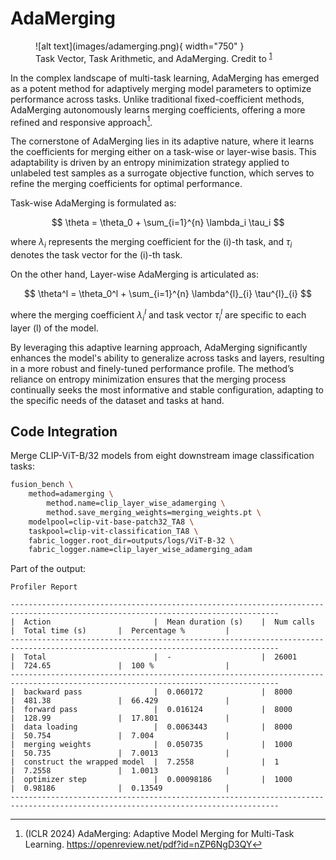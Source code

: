 # AdaMerging

<figure markdown="span">
    ![alt text](images/adamerging.png){ width="750" }
    <figcaption>Task Vector, Task Arithmetic, and AdaMerging. Credit to <sup id="fnref:1"><a class="footnote-ref" href="#fn:1">1</a></sup></figcaption>
</figure>

In the complex landscape of multi-task learning, AdaMerging has emerged as a potent method for adaptively merging model parameters to optimize performance across tasks. Unlike traditional fixed-coefficient methods, AdaMerging autonomously learns merging coefficients, offering a more refined and responsive approach[^1]. 

The cornerstone of AdaMerging lies in its adaptive nature, where it learns the coefficients for merging either on a task-wise or layer-wise basis. This adaptability is driven by an entropy minimization strategy applied to unlabeled test samples as a surrogate objective function, which serves to refine the merging coefficients for optimal performance.

Task-wise AdaMerging is formulated as:

$$
\theta = \theta_0 + \sum_{i=1}^{n} \lambda_i \tau_i
$$

where $\lambda_i$ represents the merging coefficient for the \(i\)-th task, and $\tau_i$ denotes the task vector for the \(i\)-th task.

On the other hand, Layer-wise AdaMerging is articulated as:

$$
\theta^l = \theta_0^l + \sum_{i=1}^{n} \lambda^{l}_{i} \tau^{l}_{i}
$$

where the merging coefficient $\lambda^{l}_{i}$ and task vector $\tau^{l}_{i}$ are specific to each layer \(l\) of the model.

By leveraging this adaptive learning approach, AdaMerging significantly enhances the model's ability to generalize across tasks and layers, resulting in a more robust and finely-tuned performance profile. The method’s reliance on entropy minimization ensures that the merging process continually seeks the most informative and stable configuration, adapting to the specific needs of the dataset and tasks at hand.

## Code Integration

Merge CLIP-ViT-B/32 models from eight downstream image classification tasks:

```bash
fusion_bench \
    method=adamerging \
        method.name=clip_layer_wise_adamerging \
        method.save_merging_weights=merging_weights.pt \
    modelpool=clip-vit-base-patch32_TA8 \
    taskpool=clip-vit-classification_TA8 \
    fabric_logger.root_dir=outputs/logs/ViT-B-32 \
    fabric_logger.name=clip_layer_wise_adamerging_adam
```

Part of the output:

```
Profiler Report

----------------------------------------------------------------------------------------------------------------------------------
|  Action                       |  Mean duration (s)    |  Num calls            |  Total time (s)       |  Percentage %         |
----------------------------------------------------------------------------------------------------------------------------------
|  Total                        |  -                    |  26001                |  724.65               |  100 %                |
----------------------------------------------------------------------------------------------------------------------------------
|  backward pass                |  0.060172             |  8000                 |  481.38               |  66.429               |
|  forward pass                 |  0.016124             |  8000                 |  128.99               |  17.801               |
|  data loading                 |  0.0063443            |  8000                 |  50.754               |  7.004                |
|  merging weights              |  0.050735             |  1000                 |  50.735               |  7.0013               |
|  construct the wrapped model  |  7.2558               |  1                    |  7.2558               |  1.0013               |
|  optimizer step               |  0.00098186           |  1000                 |  0.98186              |  0.13549              |
----------------------------------------------------------------------------------------------------------------------------------
```

[^1]: (ICLR 2024) AdaMerging: Adaptive Model Merging for Multi-Task Learning. https://openreview.net/pdf?id=nZP6NgD3QY
